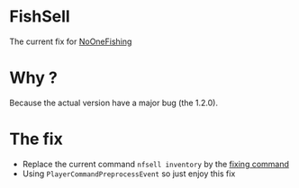 # FishSell

The current fix for [NoOneFishing](https://www.spigotmc.org/resources/noonefishing-30-unique-fish-with-a-huge-number-of-settings-baits-competition-antiafk-system.93692/)

# Why ? 
Because the actual version have a major bug (the 1.2.0).


# The fix

- Replace the current command `nfsell inventory` by the [fixing command]()
- Using `PlayerCommandPreprocessEvent` so just enjoy this fix


